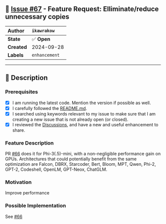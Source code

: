 ## 📌 [Issue #67](https://github.com/ikawrakow/ik_llama.cpp/issues/67) - Feature Request: Elliminate/reduce unnecessary copies 

| **Author** | `ikawrakow` |
| :--- | :--- |
| **State** | ✅ **Open** |
| **Created** | 2024-09-28 |
| **Labels** | `enhancement` |

---

## 📄 Description

### Prerequisites

- [X] I am running the latest code. Mention the version if possible as well.
- [X] I carefully followed the [README.md](https://github.com/ggerganov/llama.cpp/blob/master/README.md).
- [X] I searched using keywords relevant to my issue to make sure that I am creating a new issue that is not already open (or closed).
- [X] I reviewed the [Discussions](https://github.com/ggerganov/llama.cpp/discussions), and have a new and useful enhancement to share.

### Feature Description

PR [#66](https://github.com/ikawrakow/ik_llama.cpp/issues/66) does it for Phi-3(.5)-mini, with a non-negligible performance gain on GPUs. Architectures that could potentially benefit from the same optimization are Falcon, DBRX, Starcoder, Bert, Bloom, MPT, Qwen, Phi-2, GPT-2, Codeshell, OpenLM, GPT-Neox, ChatGLM.

### Motivation

Improve performance

### Possible Implementation

See [#66](https://github.com/ikawrakow/ik_llama.cpp/issues/66)